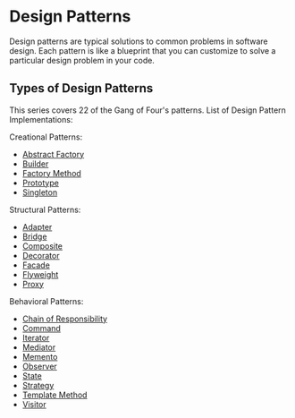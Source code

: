 # Design Patterns
Design patterns are typical solutions to common problems in software design. Each pattern is like a blueprint that you can customize to solve a particular design problem in your code.

## Types of Design Patterns
This series covers 22 of the Gang of Four's patterns. List of Design Pattern Implementations:

Creational Patterns:
* [Abstract Factory](/AbstractFactory)
* [Builder](/Builder)
* [Factory Method](/FactoryMethod)
* [Prototype](/Prototype)
* [Singleton](/Singleton)

Structural Patterns:
* [Adapter](/Adapter)
* [Bridge](/Bridge)
* [Composite](/Composite)
* [Decorator](/Decorator)
* [Facade](/Facade)
* [Flyweight](/Flyweight)
* [Proxy](/Proxy)

Behavioral Patterns:  
* [Chain of Responsibility](/ChainOfResponsibility)
* [Command](/Command)
* [Iterator](/Iterator)
* [Mediator](/Mediator)
* [Memento](/Memento)
* [Observer](/Observer)
* [State](/State)
* [Strategy](/Strategy)
* [Template Method](/TemplateMethod)
* [Visitor](/Visitor)